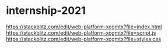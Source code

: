 # internship-2021 
https://stackblitz.com/edit/web-platform-xcgmtx?file=index.html
https://stackblitz.com/edit/web-platform-xcgmtx?file=script.js
https://stackblitz.com/edit/web-platform-xcgmtx?file=styles.css
